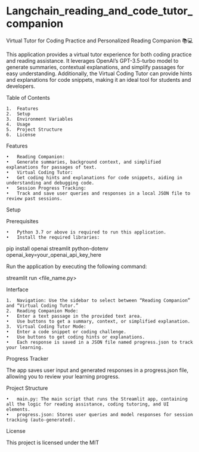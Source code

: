 # Langchain_reading_and_code_tutor_companion
Virtual Tutor for Coding Practice and Personalized Reading Companion 📚💻

This application provides a virtual tutor experience for both coding practice and reading assistance. It leverages OpenAI’s GPT-3.5-turbo model to generate summaries, contextual explanations, and simplify passages for easy understanding. Additionally, the Virtual Coding Tutor can provide hints and explanations for code snippets, making it an ideal tool for students and developers.

Table of Contents

	1.	Features
	2.	Setup
	3.	Environment Variables
	4.	Usage
	5.	Project Structure
	6.	License



 Features

	•	Reading Companion:
	•	Generate summaries, background context, and simplified explanations for passages of text.
	•	Virtual Coding Tutor:
	•	Get coding hints and explanations for code snippets, aiding in understanding and debugging code.
	•	Session Progress Tracking:
	•	Track and save user queries and responses in a local JSON file to review past sessions.


 Setup

Prerequisites

	•	Python 3.7 or above is required to run this application.
	•	Install the required libraries:

 pip install openai streamlit python-dotenv
 openai_key=your_openai_api_key_here


 Run the application by executing the following command:

 streamlit run <file_name.py>

 Interface

	1.	Navigation: Use the sidebar to select between “Reading Companion” and “Virtual Coding Tutor.”
	2.	Reading Companion Mode:
	•	Enter a text passage in the provided text area.
	•	Use buttons to get a summary, context, or simplified explanation.
	3.	Virtual Coding Tutor Mode:
	•	Enter a code snippet or coding challenge.
	•	Use buttons to get coding hints or explanations.
	•	Each response is saved in a JSON file named progress.json to track your learning.

Progress Tracker

The app saves user input and generated responses in a progress.json file, allowing you to review your learning progress.

Project Structure

	•	main.py: The main script that runs the Streamlit app, containing all the logic for reading assistance, coding tutoring, and UI elements.
	•	progress.json: Stores user queries and model responses for session tracking (auto-generated).

License

This project is licensed under the MIT
